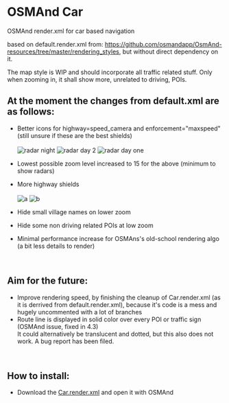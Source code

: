 # OSMAnd Car
OSMAnd render.xml for car based navigation

based on default.render.xml from: https://github.com/osmandapp/OsmAnd-resources/tree/master/rendering_styles, but without direct dependency on it.

The map style is WIP and should incorporate all traffic related stuff. Only when zooming in, it shall show more, unrelated to driving, POIs.

## At the moment the changes from default.xml are as follows:
* Better icons for highway=speed_camera and enforcement="maxspeed" (still unsure if these are the best shields) <br>
 <br> ![radar night](https://user-images.githubusercontent.com/87526889/188315183-0303d8bd-b558-49a5-b6cb-080b3b81e102.png) ![radar day 2](https://user-images.githubusercontent.com/87526889/188315292-48f2ea3e-26e7-4de1-9e62-21d7a84987df.png) ![radar day one](https://user-images.githubusercontent.com/87526889/188315270-48bb5902-8393-41ba-99f5-3841a19e3d3a.png) 

* Lowest possible zoom level increased to 15 for the above (minimum to show radars)
* More highway shields <br>
<br> ![a](https://user-images.githubusercontent.com/87526889/188315368-9257e77b-443f-4bfd-8d23-3cca694aaaf7.png) ![b](https://user-images.githubusercontent.com/87526889/188315370-2ce26016-a1fc-46d3-b287-6b0d4695937b.png)
* Hide small village names on lower zoom
* Hide some non driving related POIs at low zoom
* Minimal performance increase for OSMAns's old-school rendering algo (a bit less details to render)

<br>

## Aim for the future:
* Improve rendering speed, by finishing the cleanup of Car.render.xml (as it is derrived from default.render.xml), because it's code is a mess and hugely uncommented with a lot of branches
* Route line is displayed in solid color over every POI or traffic sign (OSMAnd issue, fixed in 4.3) <br>
  It could alternatively be translucent and dotted, but this also does not work. A bug report has been filed.
  
<br>

## How to install:
* Download the [Car.render.xml](https://github.com/chereskata/osmandcar/raw/main/Car.render.xml) and open it with OSMAnd
